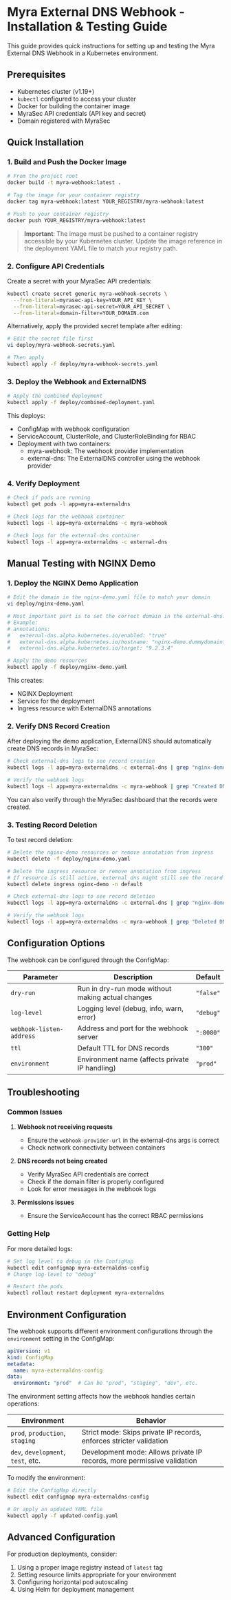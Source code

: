 # Myra External DNS Webhook - Installation & Testing Guide

This guide provides quick instructions for setting up and testing the Myra External DNS Webhook in a Kubernetes environment.

## Prerequisites

- Kubernetes cluster (v1.19+)
- `kubectl` configured to access your cluster
- Docker for building the container image
- MyraSec API credentials (API key and secret)
- Domain registered with MyraSec

## Quick Installation

### 1. Build and Push the Docker Image

```bash
# From the project root
docker build -t myra-webhook:latest .

# Tag the image for your container registry
docker tag myra-webhook:latest YOUR_REGISTRY/myra-webhook:latest

# Push to your container registry
docker push YOUR_REGISTRY/myra-webhook:latest
```

> **Important**: The image must be pushed to a container registry accessible by your Kubernetes cluster. Update the image reference in the deployment YAML file to match your registry path.

### 2. Configure API Credentials

Create a secret with your MyraSec API credentials:

```bash
kubectl create secret generic myra-webhook-secrets \
  --from-literal=myrasec-api-key=YOUR_API_KEY \
  --from-literal=myrasec-api-secret=YOUR_API_SECRET \
  --from-literal=domain-filter=YOUR_DOMAIN.com
```

Alternatively, apply the provided secret template after editing:

```bash
# Edit the secret file first
vi deploy/myra-webhook-secrets.yaml

# Then apply
kubectl apply -f deploy/myra-webhook-secrets.yaml
```

### 3. Deploy the Webhook and ExternalDNS

```bash
# Apply the combined deployment
kubectl apply -f deploy/combined-deployment.yaml
```

This deploys:
- ConfigMap with webhook configuration
- ServiceAccount, ClusterRole, and ClusterRoleBinding for RBAC
- Deployment with two containers:
  - myra-webhook: The webhook provider implementation
  - external-dns: The ExternalDNS controller using the webhook provider

### 4. Verify Deployment

```bash
# Check if pods are running
kubectl get pods -l app=myra-externaldns

# Check logs for the webhook container
kubectl logs -l app=myra-externaldns -c myra-webhook

# Check logs for the external-dns container
kubectl logs -l app=myra-externaldns -c external-dns
```

## Manual Testing with NGINX Demo

### 1. Deploy the NGINX Demo Application

```bash
# Edit the domain in the nginx-demo.yaml file to match your domain
vi deploy/nginx-demo.yaml

# Most important part is to set the correct domain in the external-dns.alpha.kubernetes.io/hostname annotation
# Example:
# annotations:
#   external-dns.alpha.kubernetes.io/enabled: "true"
#   external-dns.alpha.kubernetes.io/hostname: "nginx-demo.dummydomainforkubes.de"
#   external-dns.alpha.kubernetes.io/target: "9.2.3.4"

# Apply the demo resources
kubectl apply -f deploy/nginx-demo.yaml
```

This creates:
- NGINX Deployment
- Service for the deployment
- Ingress resource with ExternalDNS annotations

### 2. Verify DNS Record Creation

After deploying the demo application, ExternalDNS should automatically create DNS records in MyraSec:

```bash
# Check external-dns logs to see record creation
kubectl logs -l app=myra-externaldns -c external-dns | grep "nginx-demo"

# Verify the webhook logs
kubectl logs -l app=myra-externaldns -c myra-webhook | grep "Created DNS record"
```

You can also verify through the MyraSec dashboard that the records were created.

### 3. Testing Record Deletion

To test record deletion:

```bash
# Delete the nginx-demo resources or remove annotation from ingress
kubectl delete -f deploy/nginx-demo.yaml

# Delete the ingress resource or remove annotation from ingress
# If resource is still active, external dns might still see the record and manage it
kubectl delete ingress nginx-demo -n default

# Check external-dns logs to see record deletion
kubectl logs -l app=myra-externaldns -c external-dns | grep "nginx-demo" | grep "delete"

# Verify the webhook logs
kubectl logs -l app=myra-externaldns -c myra-webhook | grep "Deleted DNS record"
```

## Configuration Options

The webhook can be configured through the ConfigMap:

| Parameter | Description | Default |
|-----------|-------------|---------|
| `dry-run` | Run in dry-run mode without making actual changes | `"false"` |
| `log-level` | Logging level (debug, info, warn, error) | `"debug"` |
| `webhook-listen-address` | Address and port for the webhook server | `":8080"` |
| `ttl` | Default TTL for DNS records | `"300"` |
| `environment` | Environment name (affects private IP handling) | `"prod"` |

## Troubleshooting

### Common Issues

1. **Webhook not receiving requests**
   - Ensure the `webhook-provider-url` in the external-dns args is correct
   - Check network connectivity between containers

2. **DNS records not being created**
   - Verify MyraSec API credentials are correct
   - Check if the domain filter is properly configured
   - Look for error messages in the webhook logs

3. **Permissions issues**
   - Ensure the ServiceAccount has the correct RBAC permissions

### Getting Help

For more detailed logs:

```bash
# Set log level to debug in the ConfigMap
kubectl edit configmap myra-externaldns-config
# Change log-level to "debug"

# Restart the pods
kubectl rollout restart deployment myra-externaldns
```

## Environment Configuration

The webhook supports different environment configurations through the `environment` setting in the ConfigMap:

```yaml
apiVersion: v1
kind: ConfigMap
metadata:
  name: myra-externaldns-config
data:
  environment: "prod"  # Can be "prod", "staging", "dev", etc.
```

The environment setting affects how the webhook handles certain operations:

| Environment | Behavior |
|-------------|----------|
| `prod`, `production`, `staging` | Strict mode: Skips private IP records, enforces stricter validation |
| `dev`, `development`, `test`, etc. | Development mode: Allows private IP records, more permissive validation |

To modify the environment:

```bash
# Edit the ConfigMap directly
kubectl edit configmap myra-externaldns-config

# Or apply an updated YAML file
kubectl apply -f updated-config.yaml
```

## Advanced Configuration

For production deployments, consider:

1. Using a proper image registry instead of `latest` tag
2. Setting resource limits appropriate for your environment
3. Configuring horizontal pod autoscaling
4. Using Helm for deployment management
